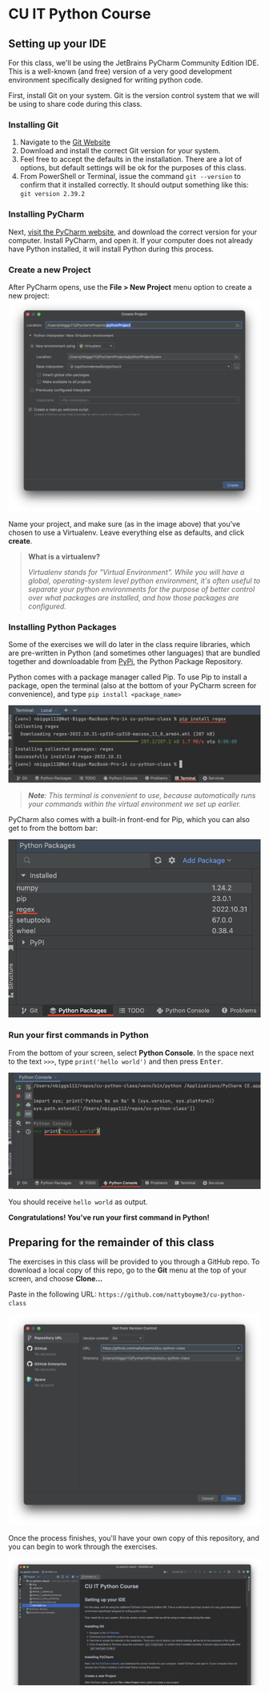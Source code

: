# CU IT Python Course
## Setting up your IDE
For this class, we'll be using the JetBrains PyCharm Community Edition IDE. This is a well-known (and free) version of a 
very good development environment specifically designed for writing python code.

First, install Git on your system. Git is the version control system that we will be using to share code during this class.

### Installing Git

1. Navigate to the [Git Website](https://git-scm.com/download/windows)
2. Download and install the correct Git version for your system.
3. Feel free to accept the defaults in the installation. There are a lot of options, but default settings will be ok for the purposes of this class.
4. From PowerShell or Terminal, issue the command `git --version` to confirm that it installed correctly. It should output something like this: `git version 2.39.2`

### Installing PyCharm

Next, [visit the PyCharm website](https://www.jetbrains.com/pycharm/download/), and download the correct 
version for your computer. Install PyCharm, and open it. If your computer does not already have Python installed, it will install Python during this process.

### Create a new Project

After PyCharm opens, use the **File > New Project** menu option to create a new project: 
![](img/python_project.png "pycharm new project window")

Name your project, and make sure (as in the image above) that you've chosen to use a Virtualenv. 
Leave everything else as defaults, and click **create**.

> **What is a virtualenv?** 
> 
> _Virtualenv stands for "Virtual Environment". While you will have a global, operating-system_
> _level python environment, it's often useful to separate your python environments for the purpose of better control_ 
> _over what packages are installed, and how those packages are configured._

### Installing Python Packages

Some of the exercises we will do later in the class require libraries, which are pre-written in Python 
(and sometimes other languages) that are bundled together and downloadable from [PyPi](http://pypi.org), 
the Python Package Repository.

Python comes with a package manager called Pip. To use Pip to install a package, open the terminal 
(also at the bottom of your PyCharm screen for convenience), and type `pip install <package_name>`

![](img/pip_install.png "installing a package through pip in the terminal")

> ***Note**: This terminal is convenient to use, because automatically runs your commands within the virtual environment we set up earlier.*

PyCharm also comes with a built-in front-end for Pip, which you can also get to from the bottom bar:

![](img/python_packages.png "pycharm python packages window")

### Run your first commands in Python

From the bottom of your screen, select **Python Console**. 
In the space next to the text `>>>`, type `print('hello world')` and then press <kbd>Enter</kbd>. 

![](img/python_console.png "pycharm new project window")

You should receive `hello world` as output. 

**Congratulations! You've run your first command in Python!**


## Preparing for the remainder of this class

The exercises in this class will be provided to you through a GitHub repo. To download a local copy of this repo, 
go to the **Git** menu at the top of your screen, and choose **Clone...**

Paste in the following URL: 
`https://github.com/nattyboyme3/cu-python-class`

![](img/git_clone.png "clone the github repo")

Once the process finishes, you'll have your own copy of this repository, and you can begin to work through the exercises.

![](img/cloned_project.png "clone the github repo")
